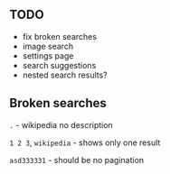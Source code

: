 ## TODO

-   fix broken searches
-   image search
-   settings page
-   search suggestions
-   nested search results?

## Broken searches

`.` - wikipedia no description

`1 2 3`, `wikipedia` - shows only one result

`asd333331` - should be no pagination

